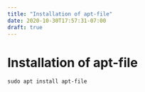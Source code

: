 ```yaml
---
title: "Installation of apt-file"
date: 2020-10-30T17:57:31-07:00
draft: true
---
```


# Installation of apt-file

```
sudo apt install apt-file
```


